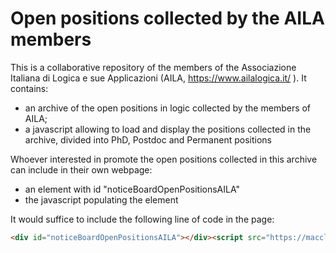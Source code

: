 # Open positions collected by the AILA members

This is a collaborative repository of the members of the Associazione Italiana di Logica e sue Applicazioni (AILA, https://www.ailalogica.it/ ).
It contains:
- an archive of the open positions in logic collected by the members of  AILA;
- a javascript allowing to load and display the positions collected in the archive, divided into PhD, Postdoc and Permanent positions

Whoever interested in promote the open positions collected in this archive can include in their own webpage:
- an element with id "noticeBoardOpenPositionsAILA" 
- the javascript populating the element

It would suffice to include the following line of code in the page:
```html
<div id="noticeBoardOpenPositionsAILA"></div><script src="https://macclavio.github.io/listOpenPositionsAILA.js"></script>
```